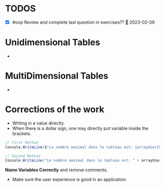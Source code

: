 # TODOS
- [x] #oop Review and complete last question in exercises?? 📅 2023-02-09

# Unidimensional Tables
- 
# MultiDimensional Tables
-


# Corrections of the work

- Writing in a value directly. 
- When there is a dollar sign, one may directly put variable inside the brackets.
~~~c#
// First Method
Console.WriteLine($"Le nombre maximal dans le tableau est: {arrayUserInput.Max()}");

// Second Method
Console.WriteLine("Le nombre maximal dans le tableau est: " + arrayUserInput.Max());
~~~

**Name Variables Correctly** and remove comments.
- Make sure the user experience is good in an application.
